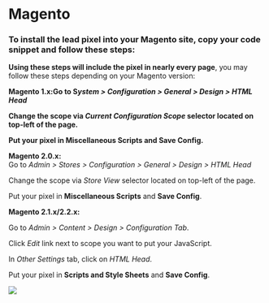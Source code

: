 # Magento

### To install the lead pixel into your Magento site, copy your code snippet and follow these steps:

**Using these steps will include the pixel in nearly every page**, you may follow these steps depending on your Magento version:

**Magento 1.x:Go to S**_**ystem > Configuration > General > Design > HTML Head**_

**Change the scope via **_**Current Configuration Scope**_** selector located on top-left of the page.**

**Put your pixel in Miscellaneous Scripts and Save Config.**



**Magento 2.0.x:**\
Go to _Admin > Stores > Configuration > General > Design > HTML Head_

Change the scope via _Store View_ selector located on top-left of the page.

Put your pixel in **Miscellaneous Scripts** and **Save Config**.



**Magento 2.1.x/2.2.x:**

Go to _Admin > Content > Design > Configuration Tab_.

Click _Edit_ link next to scope you want to put your JavaScript.

In _Other Settings_ tab, click on _HTML Head_.

Put your pixel in **Scripts and Style Sheets** and **Save Config**.

![](https://d33v4339jhl8k0.cloudfront.net/docs/assets/565e1cb7c697915b26a5c214/images/57ebfe73c697914f210329fc/file-25SvdhCzAB.png)
